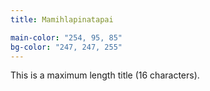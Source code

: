 ```yaml
---
title: Mamihlapinatapai

main-color: "254, 95, 85"
bg-color: "247, 247, 255"
---
```


This is a maximum length title (16 characters).